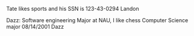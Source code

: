 Tate likes sports and his SSN is 123-43-0294
Landon

Dazz: Software engineering Major at NAU, I like chess
Computer Science major
08/14/2001
Dazz

